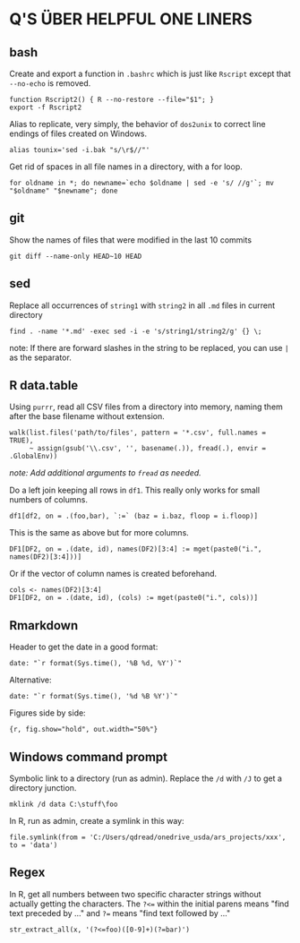 # Q'S ÜBER HELPFUL ONE LINERS

## bash

Create and export a function in `.bashrc` which is just like `Rscript` except that `--no-echo` is removed.

```
function Rscript2() { R --no-restore --file="$1"; }
export -f Rscript2
```

Alias to replicate, very simply, the behavior of `dos2unix` to correct line endings of files created on Windows.

```
alias tounix='sed -i.bak "s/\r$//"'
```

Get rid of spaces in all file names in a directory, with a for loop.

```
for oldname in *; do newname=`echo $oldname | sed -e 's/ //g'`; mv "$oldname" "$newname"; done
```

## git

Show the names of files that were modified in the last 10 commits

```
git diff --name-only HEAD~10 HEAD
```

## sed

Replace all occurrences of `string1` with `string2` in all `.md` files in current directory

```
find . -name '*.md' -exec sed -i -e 's/string1/string2/g' {} \;
```

note: If there are forward slashes in the string to be replaced, you can use `|` as the separator.

## R data.table

Using `purrr`, read all CSV files from a directory into memory, naming them after the base filename without extension.

```
walk(list.files('path/to/files', pattern = '*.csv', full.names = TRUE),
     ~ assign(gsub('\\.csv', '', basename(.)), fread(.), envir = .GlobalEnv))
```

*note: Add additional arguments to `fread` as needed.*

Do a left join keeping all rows in `df1`. This really only works for small numbers of columns. 

```
df1[df2, on = .(foo,bar), `:=` (baz = i.baz, floop = i.floop)]
```

This is the same as above but for more columns.

```
DF1[DF2, on = .(date, id), names(DF2)[3:4] := mget(paste0("i.", names(DF2)[3:4]))]
```

Or if the vector of column names is created beforehand.

```
cols <- names(DF2)[3:4]
DF1[DF2, on = .(date, id), (cols) := mget(paste0("i.", cols))]
```

## Rmarkdown

Header to get the date in a good format:

```
date: "`r format(Sys.time(), '%B %d, %Y')`"
```

Alternative:

```
date: "`r format(Sys.time(), '%d %B %Y')`"
```

Figures side by side:

```
{r, fig.show="hold", out.width="50%"}
```

## Windows command prompt

Symbolic link to a directory (run as admin). Replace the `/d` with `/J` to get a directory junction.

```
mklink /d data C:\stuff\foo
```

In R, run as admin, create a symlink in this way:

```
file.symlink(from = 'C:/Users/qdread/onedrive_usda/ars_projects/xxx', to = 'data')
```

## Regex

In R, get all numbers between two specific character strings without actually getting the characters. The `?<=` within the initial parens means "find text preceded by ..." and `?=` means "find text followed by ..."

```
str_extract_all(x, '(?<=foo)([0-9]+)(?=bar)')
```
